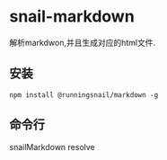 # snail-markdown
解析markdwon,并且生成对应的html文件.

## 安装

````
npm install @runningsnail/markdown -g
````

## 命令行 

snailMarkdown resolve <source> <target> <template>

- source 将要扫描的文件夹路径.会扫描指定的文件夹下的所有.md文件.
- target 生成的html的存放文件夹路径.将会按照source下的文件夹层级来进行放置.
- template 将要生成的html的模板.主要用于标注引用的css和js.请不要在body标签内书写内容,这样会被覆盖掉.

````
snailMarkdown resolve ./static/ ./static/doc  ./docTemplateHtml

````
